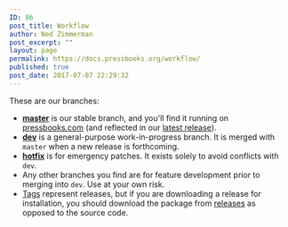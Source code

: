 ```yaml
---
ID: 86
post_title: Workflow
author: Ned Zimmerman
post_excerpt: ""
layout: page
permalink: https://docs.pressbooks.org/workflow/
published: true
post_date: 2017-07-07 22:29:32
---
```

These are our branches:

*   **[master][1]** is our stable branch, and you'll find it running on [pressbooks.com][2] (and reflected in our [latest release][3]).
*   **[dev][4]** is a general-purpose work-in-progress branch. It is merged with `master` when a new release is forthcoming.
*   **[hotfix][5]** is for emergency patches. It exists solely to avoid conflicts with `dev`.
*   Any other branches you find are for feature development prior to merging into `dev`. Use at your own risk.
*   [Tags][6] represent releases, but if you are downloading a release for installation, you should download the package from [releases][7] as opposed to the source code.

 [1]: https://github.com/pressbooks/pressbooks/tree/master
 [2]: https://pressbooks.com
 [3]: https://github.com/pressbooks/pressbooks/releases/latest/
 [4]: https://github.com/pressbooks/pressbooks/tree/dev
 [5]: https://github.com/pressbooks/pressbooks/tree/hotfix
 [6]: https://github.com/pressbooks/pressbooks/tags
 [7]: https://github.com/pressbooks/pressbooks/releases/